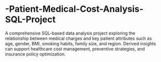 # -Patient-Medical-Cost-Analysis-SQL-Project
A comprehensive SQL-based data analysis project exploring the relationship between medical charges and key patient attributes such as age, gender, BMI, smoking habits, family size, and region. Derived insights can support healthcare cost management, preventive strategies, and insurance policy optimization.
